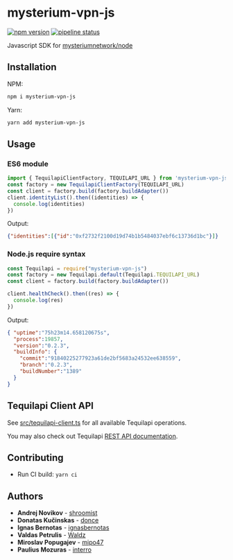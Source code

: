 # mysterium-vpn-js

[![npm version](https://badge.fury.io/js/mysterium-vpn-js.svg)](https://badge.fury.io/js/mysterium-vpn-js)
[![pipeline status](https://gitlab.com/mysteriumnetwork/node/badges/master/pipeline.svg)](https://gitlab.com/mysteriumnetwork/node/pipelines)

Javascript SDK for [mysteriumnetwork/node](https://github.com/mysteriumnetwork/node)  

## Installation

NPM:
```bash
npm i mysterium-vpn-js
```

Yarn:
```bash
yarn add mysterium-vpn-js
```


## Usage

### ES6 module

```js
import { TequilapiClientFactory, TEQUILAPI_URL } from 'mysterium-vpn-js'
const factory = new TequilapiClientFactory(TEQUILAPI_URL)
const client = factory.build(factory.buildAdapter())
client.identityList().then((identities) => {
  console.log(identities)
})
```

Output:

```json
{"identities":[{"id":"0xf2732f2100d19d74b1b5484037ebf6c13736d1bc"}]}
```

### Node.js require syntax

```javascript
const Tequilapi = require("mysterium-vpn-js")
const factory = new Tequilapi.default(Tequilapi.TEQUILAPI_URL)
const client = factory.build(factory.buildAdapter())

client.healthCheck().then((res) => {
  console.log(res)
})
```

Output:

```json
{ "uptime":"75h23m14.658120675s",
  "process":19857,
  "version":"0.2.3",
  "buildInfo": {
    "commit":"91840225277923a61de2bf5683a24532ee638559",
    "branch":"0.2.3",
    "buildNumber":"1389"
  }
}
```

## Tequilapi Client API

See [src/tequilapi-client.ts](https://github.com/mysteriumnetwork/mysterium-vpn-js/blob/master/src/tequilapi-client.ts) for all available Tequilapi operations.

You may also check out Tequilapi [REST API documentation](http://tequilapi.mysterium.network).

## Contributing

* Run CI build: `yarn ci`

## Authors
* **Andrej Novikov** - [shroomist](https://github.com/shroomist)
* **Donatas Kučinskas** - [donce](https://github.com/donce)
* **Ignas Bernotas** - [ignasbernotas](https://github.com/ignasbernotas)
* **Valdas Petrulis** - [Waldz](https://github.com/Waldz)
* **Miroslav Popugajev** - [mipo47](https://github.com/mipo47)
* **Paulius Mozuras** - [interro](https://github.com/interro)
